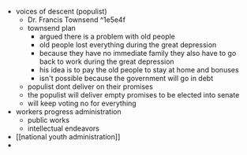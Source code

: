 - voices of descent (populist)
	- Dr. Francis Townsend ^1e5e4f
	- townsend plan
		- argued there is a problem with old people
		- old people lost everything during the great depression
		- because they have no immediate family they also have to go back to work during the great depression
		- his idea is to pay the old people to stay at home and bonuses
		- isn't possible because the government will go in debt
	- populist dont deliver on their promises
	- the populist will deliver empty promises to be elected into senate
	- will keep voting no for everything
- workers progress administration
	- public works
	- intellectual endeavors
- [[national youth administration]]
- 
